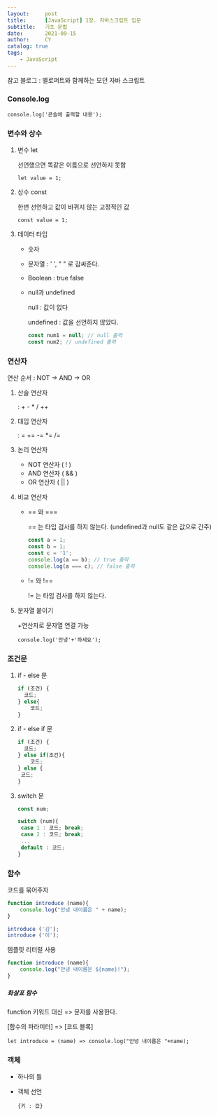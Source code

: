 ```yaml
---
layout:     post
title:      [JavaScript] 1장. 자바스크립트 입문 
subtitle:   기초 문법
date:       2021-09-15
author:     CY
catalog: true
tags:
    - JavaScript
---
```


참고 블로그 : 벨로퍼트와 함께하는 모던 자바 스크립트 

[링크]: https://learnjs.vlpt.us/



### Console.log

`console.log('콘솔에 출력할 내용');`



### 변수와 상수

1. 변수 let

   선언했으면 똑같은 이름으로 선언하지 못함

   `let value = 1;`

2. 상수 const

   한번 선언하고 값이 바뀌지 않는 고정적인 값

   `const value = 1;`

3. 데이터 타입

   - 숫자

   - 문자열 : ' ', " " 로 감싸준다.

   - Boolean : true false

   - null과 undefined

     null : 값이 없다

     undefined : 값을 선언하지 않았다.

     ```javascript
     const num1 = null; // null 출력
     const num2; // undefined 출력
     ```

     

### 연산자

연산 순서 : NOT -> AND -> OR

1. 산술 연산자

   : + - * / ++ 

2. 대입 연산자

   : = += -= *= /=

3. 논리 연산자

   - NOT 연산자 ( ! )
   - AND 연산자 ( && )
   - OR 연산자 ( || )

4. 비교 연산자

   - == 와 ===

     == 는 타입 검사를 하지 않는다. (undefined과 null도 같은 값으로 간주)

     ```javascript
     const a = 1;
     const b = 1;
     const c = '1';
     console.log(a == b); // true 출력
     console.log(a === c); // false 출력
     ```

   - != 와 !==

     != 는 타입 검사를 하지 않는다.

5. 문자열 붙이기

   +연산자로 문자열 연결 가능

   `console.log('안녕'+'하세요');`



### 조건문

1. if - else 문

   ```javascript
   if (조건) {
     코드;
   } else{
       코드;
   }
   ```

2. if - else if 문

   ```javascript
   if (조건) {
     코드;
   } else if(조건){
       코드;
   } else {
   	코드;
   }
   ```

3. switch 문

   ```javascript
   const num;
   
   switch (num){
   	case 1 : 코드; break;
   	case 2 : 코드; break;
   	...
   	default : 코드;
   }
   ```

   

### 함수

코드를 묶어주자

```javascript
function introduce (name){
	console.log("안녕 내이름은 " + name);
}

introduce ('김');
introduce ('이');
```

템플릿 리터럴 사용

```javascript
function introduce (name){
	console.log("안녕 내이름은 ${name}!");
}
```

##### 화살표 함수

function 키워드 대신 => 문자를 사용한다.

[함수의 파라미터] => [코드 블록]

`let introduce = (name) => console.log("안녕 내이름은 "+name);`



### 객체

- 하나의 틀

- 객체 선언

  `{키 : 값}`

  
